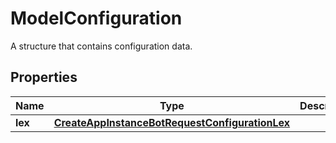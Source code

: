 

# ModelConfiguration

A structure that contains configuration data.

## Properties

| Name | Type | Description | Notes |
|------------ | ------------- | ------------- | -------------|
|**lex** | [**CreateAppInstanceBotRequestConfigurationLex**](CreateAppInstanceBotRequestConfigurationLex.md) |  |  |



